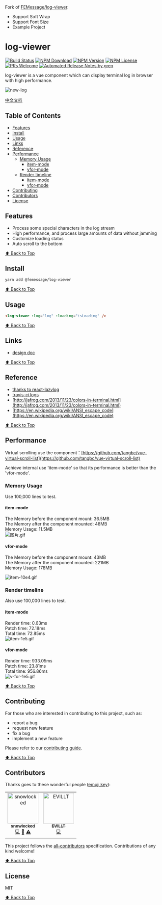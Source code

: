 Fork of [FEMessage/log-viewer](https://github.com/FEMessage/log-viewer).

- Support Soft Wrap
- Support Font Size
- Example Project

# log-viewer

[![Build Status](https://badgen.net/travis/FEMessage/log-viewer/master)](https://travis-ci.com/FEMessage/log-viewer)
[![NPM Download](https://badgen.net/npm/dm/@femessage/log-viewer)](https://www.npmjs.com/package/@femessage/log-viewer)
[![NPM Version](https://badgen.net/npm/v/@femessage/log-viewer)](https://www.npmjs.com/package/@femessage/log-viewer)
[![NPM License](https://badgen.net/npm/license/@femessage/log-viewer)](https://github.com/FEMessage/log-viewer/blob/master/LICENSE)
[![PRs Welcome](https://img.shields.io/badge/PRs-welcome-brightgreen.svg)](https://github.com/FEMessage/log-viewer/pulls)
[![Automated Release Notes by gren](https://img.shields.io/badge/%F0%9F%A4%96-release%20notes-00B2EE.svg)](https://github-tools.github.io/github-release-notes/)

log-viewer is a vue component which can display terminal log in browser with high performance.

![new-log](https://user-images.githubusercontent.com/53422750/65296811-4cb5b700-db98-11e9-9b55-1a5c8633ae8f.gif)

[中文文档](./README-zh.md)

## Table of Contents

- [Features](#features)
- [Install](#install)
- [Usage](#usage)
- [Links](#links)
- [Reference](#reference)
- [Performance](#performance)
  - [Memory Usage](#memory-usage)
    - [item-mode](#item-mode)
    - [vfor-mode](#vfor-mode)
  - [Render timeline](#render-timeline)
    - [item-mode](#item-mode-1)
    - [vfor-mode](#vfor-mode-1)
- [Contributing](#contributing)
- [Contributors](#contributors)
- [License](#license)

## Features

- Process some special characters in the log stream
- High performance, and process large amounts of data without jamming
- Customize loading status
- Auto scroll to the bottom

[⬆ Back to Top](#table-of-contents)

## Install

```bash
yarn add @femessage/log-viewer
```

[⬆ Back to Top](#table-of-contents)

## Usage

```html
<log-viewer :log="log" :loading="isLoading" />
```

[⬆ Back to Top](#table-of-contents)

## Links

- [design doc](https://www.yuque.com/docs/share/db3640ad-ab65-4588-8244-d245f90e9a6a?translate=en)

[⬆ Back to Top](#table-of-contents)

## Reference

- [thanks to react-lazylog](https://github.com/mozilla-frontend-infra/react-lazylog)
- [travis-ci logs](https://travis-ci.org/)
- [http://jafrog.com/2013/11/23/colors-in-terminal.html](http://jafrog.com/2013/11/23/colors-in-terminal.html)
- [https://en.wikipedia.org/wiki/ANSI_escape_code](https://en.wikipedia.org/wiki/ANSI_escape_code)

[⬆ Back to Top](#table-of-contents)

## Performance

Virtual scrolling use the component：[https://github.com/tangbc/vue-virtual-scroll-list](https://github.com/tangbc/vue-virtual-scroll-list)

Achieve internal use 'item-mode' so that its performance is better than the 'vfor-mode'.

### Memory Usage

Use 100,000 lines to test.

#### item-mode

The Memory before the component mount: 36.5MB<br />
The Memory after the component mounted: 48MB<br />
Memory Usage: 11.5MB<br />
![图片.gif](https://cdn.nlark.com/yuque/0/2019/gif/298847/1563439757710-ffb3b170-839c-46ca-810e-06e041fe93bd.gif#align=left&display=inline&height=425&name=%E5%9B%BE%E7%89%87.gif&originHeight=425&originWidth=720&size=266064&status=done&width=720)

#### vfor-mode

The Memory before the component mount: 43MB<br />
The Memory after the component mounted: 221MB<br />
Memory Usage: 178MB

![item-10e4.gif](https://cdn.nlark.com/yuque/0/2019/gif/298847/1563439644472-91058ae0-804e-4d03-bd9c-3cb116283a3c.gif#align=left&display=inline&height=425&name=item-10e4.gif&originHeight=425&originWidth=720&size=270167&status=done&width=720)

### Render timeline

Also use 100,000 lines to test.

#### item-mode

Render time: 0.63ms<br />
Patch time: 72.18ms<br />
Total time: 72.85ms<br />
![item-1e5.gif](https://cdn.nlark.com/yuque/0/2019/gif/298847/1563849440263-9ee2e04b-eac3-49fc-8ec5-b4ac63f77f8b.gif#align=left&display=inline&height=540&name=item-1e5.gif&originHeight=540&originWidth=1081&size=175825&status=done&width=1081)

#### vfor-mode

Render time: 933.05ms<br />
Patch time: 23.81ms<br />
Total time: 956.86ms<br />
![v-for-1e5.gif](https://cdn.nlark.com/yuque/0/2019/gif/298847/1563849485762-ea08a525-f04c-4827-ab1d-5242d92b80ba.gif#align=left&display=inline&height=811&name=v-for-1e5.gif&originHeight=811&originWidth=1211&size=94294&status=done&width=1211)

[⬆ Back to Top](#table-of-contents)

## Contributing

For those who are interested in contributing to this project, such as:

- report a bug
- request new feature
- fix a bug
- implement a new feature

Please refer to our [contributing guide](https://github.com/FEMessage/.github/blob/master/CONTRIBUTING.md).

[⬆ Back to Top](#table-of-contents)

## Contributors

Thanks goes to these wonderful people ([emoji key](https://allcontributors.org/docs/en/emoji-key)):

<!-- ALL-CONTRIBUTORS-LIST:START - Do not remove or modify this section -->
<!-- prettier-ignore -->
<table><tr><td align="center"><a href="https://github.com/snowlocked"><img src="https://avatars0.githubusercontent.com/u/19562649?v=4" width="100px;" alt="snowlocked"/><br /><sub><b>snowlocked</b></sub></a><br /><a href="https://github.com/FEMessage/log-viewer/commits?author=snowlocked" title="Code">💻</a> <a href="https://github.com/FEMessage/log-viewer/commits?author=snowlocked" title="Documentation">📖</a> <a href="https://github.com/FEMessage/log-viewer/commits?author=snowlocked" title="Tests">⚠️</a></td><td align="center"><a href="https://evila.me"><img src="https://avatars3.githubusercontent.com/u/19513289?v=4" width="100px;" alt="EVILLT"/><br /><sub><b>EVILLT</b></sub></a><br /><a href="https://github.com/FEMessage/log-viewer/commits?author=evillt" title="Code">💻</a></td></tr></table>

<!-- ALL-CONTRIBUTORS-LIST:END -->

This project follows the [all-contributors](https://github.com/all-contributors/all-contributors) specification. Contributions of any kind welcome!

[⬆ Back to Top](#table-of-contents)

## License

[MIT](./LICENSE)

[⬆ Back to Top](#table-of-contents)
